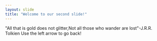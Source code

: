 ```yaml
---
layout: slide
title: "Welcome to our second slide!"
---
```

"All that is gold does not glitter,Not all those who wander are lost"-J.R.R. Tolkien
Use the left arrow to go back!
